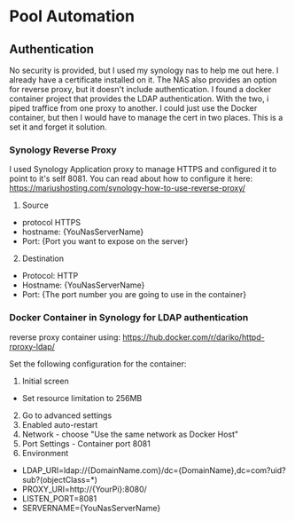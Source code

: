 # Pool Automation

## Authentication
No security is provided, but I used my synology nas to help me out here. I already have a certificate installed on it. The NAS also provides an option for reverse proxy, but it doesn't include authentication. I found a docker container project that provides the LDAP authentication. With the two, i piped traffice from one proxy to another. I could just use the Docker container, but then I would have to manage the cert in two places. This is a set it and forget it solution.

### Synology Reverse Proxy
I used Synology Application proxy to manage HTTPS and configured it to point to it's self 8081.
You can read about how to configure it here: https://mariushosting.com/synology-how-to-use-reverse-proxy/
1. Source
 * protocol HTTPS
 * hostname: {YouNasServerName}
 * Port: {Port you want to expose on the server}
2. Destination
 * Protocol: HTTP
 * Hostname: {YouNasServerName}
 * Port: {The port number you are going to use in the container}

### Docker Container in Synology for LDAP authentication
reverse proxy container using: https://hub.docker.com/r/dariko/httpd-rproxy-ldap/

Set the following configuration for the container:
1. Initial screen
 * Set resource limitation to 256MB
2. Go to advanced settings
 1. Enabled auto-restart
 2. Network - choose "Use the same network as Docker Host"
 3. Port Settings - Container port 8081
 4. Environment
  * LDAP_URI=ldap://{DomainName.com}/dc={DomainName},dc=com?uid?sub?(objectClass=*)
  * PROXY_URI=http://{YourPi}:8080/
  * LISTEN_PORT=8081
  * SERVERNAME={YouNasServerName}    